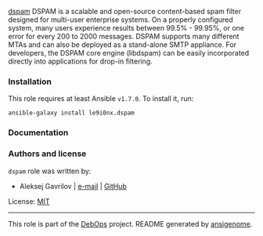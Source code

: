

[dspam](http://dspam.nuclearelephant.com/)
DSPAM is a scalable and open-source content-based spam filter designed for multi-user enterprise systems. On a properly configured system, many users experience results between 99.5% - 99.95%, or one error for every 200 to 2000 messages. DSPAM supports many different MTAs and can also be deployed as a stand-alone SMTP appliance. For developers, the DSPAM core engine (libdspam) can be easily incorporated directly into applications for drop-in filtering.

### Installation

This role requires at least Ansible `v1.7.0`. To install it, run:

    ansible-galaxy install le9i0nx.dspam

### Documentation


### Authors and license

`dspam` role was written by:
- Aleksej Gavrilov | [e-mail](mailto:le9i0nx@gmail.com) | [GitHub](https://github.com/le9i0nx)

License: [MIT](https://github.com/le9i0nx/ansible-dspam/blob/master/LICENSE)

***

This role is part of the [DebOps](http://debops.org/) project. README generated by [ansigenome](https://github.com/nickjj/ansigenome/).

